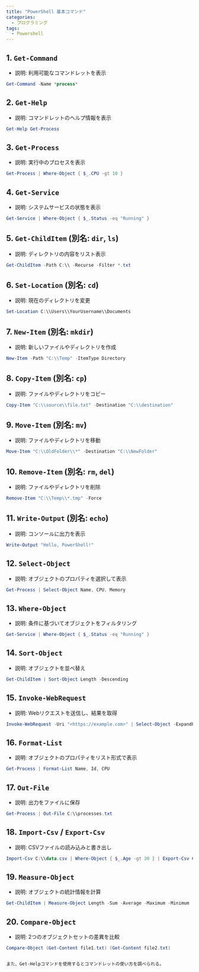 ```yaml
---
title: "PowerShell 基本コマンド"
categories:
  - プログラミング
tags:
  - Powershell
---
```

## 1. `Get-Command`

- 説明: 利用可能なコマンドレットを表示

```powershell
Get-Command -Name *process*

```

## 2. `Get-Help`

- 説明: コマンドレットのヘルプ情報を表示

```powershell
Get-Help Get-Process

```

## 3. `Get-Process`

- 説明: 実行中のプロセスを表示

```powershell
Get-Process | Where-Object { $_.CPU -gt 10 }

```

## 4. `Get-Service`

- 説明: システムサービスの状態を表示

```powershell
Get-Service | Where-Object { $_.Status -eq "Running" }

```

## 5. `Get-ChildItem` (別名: `dir`, `ls`)

- 説明: ディレクトリの内容をリスト表示

```powershell
Get-ChildItem -Path C:\\ -Recurse -Filter *.txt

```

## 6. `Set-Location` (別名: `cd`)

- 説明: 現在のディレクトリを変更

```powershell
Set-Location C:\\Users\\YourUsername\\Documents

```

## 7. `New-Item` (別名: `mkdir`)

- 説明: 新しいファイルやディレクトリを作成

```powershell
New-Item -Path "C:\\Temp" -ItemType Directory

```

## 8. `Copy-Item` (別名: `cp`)

- 説明: ファイルやディレクトリをコピー

```powershell
Copy-Item "C:\\source\\file.txt" -Destination "C:\\destination"

```

## 9. `Move-Item` (別名: `mv`)

- 説明: ファイルやディレクトリを移動

```powershell
Move-Item "C:\\OldFolder\\*" -Destination "C:\\NewFolder"

```

## 10. `Remove-Item` (別名: `rm`, `del`)

- 説明: ファイルやディレクトリを削除

```powershell
Remove-Item "C:\\Temp\\*.tmp" -Force

```

## 11. `Write-Output` (別名: `echo`)

- 説明: コンソールに出力を表示

```powershell
Write-Output "Hello, PowerShell!"

```

## 12. `Select-Object`

- 説明: オブジェクトのプロパティを選択して表示

```powershell
Get-Process | Select-Object Name, CPU, Memory

```

## 13. `Where-Object`

- 説明: 条件に基づいてオブジェクトをフィルタリング

```powershell
Get-Service | Where-Object { $_.Status -eq "Running" }

```

## 14. `Sort-Object`

- 説明: オブジェクトを並べ替え

```powershell
Get-ChildItem | Sort-Object Length -Descending

```

## 15. `Invoke-WebRequest`

- 説明: Webリクエストを送信し、結果を取得

```powershell
Invoke-WebRequest -Uri "<https://example.com>" | Select-Object -ExpandProperty Content

```

## 16. `Format-List`

- 説明: オブジェクトのプロパティをリスト形式で表示

```powershell
Get-Process | Format-List Name, Id, CPU

```

## 17. `Out-File`

- 説明: 出力をファイルに保存

```powershell
Get-Process | Out-File C:\\processes.txt

```

## 18. `Import-Csv` / `Export-Csv`

- 説明: CSVファイルの読み込みと書き出し

```powershell
Import-Csv C:\\data.csv | Where-Object { $_.Age -gt 30 } | Export-Csv C:\\filtered_data.csv

```

## 19. `Measure-Object`

- 説明: オブジェクトの統計情報を計算

```powershell
Get-ChildItem | Measure-Object Length -Sum -Average -Maximum -Minimum

```

## 20. `Compare-Object`

- 説明: 2つのオブジェクトセットの差異を比較

```powershell
Compare-Object (Get-Content file1.txt) (Get-Content file2.txt)


また、Get-Helpコマンドを使用するとコマンドレットの使い方を調べられる。
